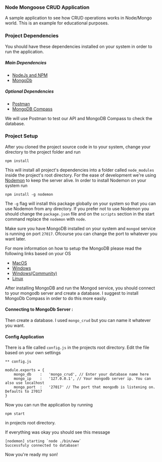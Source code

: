 ### Node Mongoose CRUD Application

A sample application to see how CRUD operations works in Node/Mongo world. This is an example for educational purposes.

### Project Dependencies

You should have these dependencies installed on your system in order to run the application.


##### Main Dependencies

* [NodeJs and NPM](https://nodejs.org)
* [MongoDb](https://www.mongodb.com)

##### Optional Dependencies

* [Postman](https://www.getpostman.com)
* [MongoDB Compass](http://bit.ly/MongoDbCompass)

We will use Postman to test our API and MongoDB Compass to check the database.

### Project Setup

After you cloned the project source code in to your system, change your directory to the project folder and run

``` 
npm install
```

This will install all project's dependencies into a folder called `node_modules` inside the project's root directory.
For the ease of development we're using [Nodemon](https://nodemon.io/) to keep the server alive. In order to install Nodemon on your system run

```
npm install -g nodemon
```

The `-g` flag will install this package globally on your system so that you can use Nodemon from any directory. If you prefer not to use Nodemon you should change the `package.json` file and on the `scripts` section in the start command replace the `nodemon` with `node`.


Make sure you have MongoDB installed on your system and `mongod` service is running on port `27017`. Ofcourse you can change the port to whatever you want later.

For more information on how to setup the MongoDB please read the following links based on your OS

* [MacOS](http://bit.ly/MongoDBonMac)
* [Windows](http://bit.ly/MongoDBonWindows)
* [Windows(Community)](http://bit.ly/MongoDBonWindows-community)
* [Linux](http://bit.ly/MongoDBonLinux)

After installing MongoDB and run the Mongod service, you should connect to your mongodb server and create a database. I suggest to install MongoDb Compass in order to do this more easily.


#### Connecting to MongoDb Server :


Then create a database. I used `mongo_crud` but you can name it whatever you want.


#### Config Application

There is a file called `config.js` in the projects root directory. Edit the file based on your own settings

```
** config.js

module.exports = {
    mongo_db    :   'mongo_crud', // Enter your database name here
    mongo_ip    :   '127.0.0.1', // Your mongodb server ip. You can also use localhost
    mongo_port  :   '27017' // The port that mongodb is listening on. Defaults to 27017
}

```

Now you can run the application by running

```
npm start
```

in projects root directory.

If everything was okay you should see this message

```
[nodemon] starting `node ./bin/www`
Successfuly connected to database!
```


Now you're ready my son!




